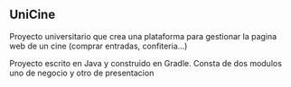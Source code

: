 ## UniCine
Proyecto universitario que crea una plataforma para gestionar la pagina web de un cine (comprar entradas, confiteria...)

Proyecto escrito en Java y construido en Gradle. Consta de dos modulos uno de negocio y otro de presentacion
